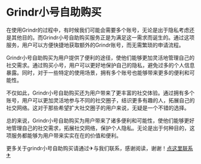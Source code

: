 # Grindr小号自助购买

在使用Grindr的过程中，有时候我们可能会需要多个账号，无论是出于隐私考虑还是其他目的。而Grindr小号自助购买服务正是为满足这一需求而诞生的。通过这项服务，用户可以方便快捷地获取额外的Grindr账号，而无需繁琐的申请流程。

Grindr小号自助购买为用户提供了便利的途径，使他们能够更加灵活地管理自己的社交需求。通过购买小号，用户可以更好地保护自己的隐私，避免过多的个人信息暴露。同时，对于一些特定的使用场景，拥有多个账号也能够带来更多的便利和可能性。

不仅如此，Grindr小号自助购买还为用户带来了更丰富的社交体验。通过拥有多个账号，用户可以更加灵活地参与不同的社交圈子，结识更多有趣的人，拓展自己的社交网络。这对于那些希望扩大社交圈子的用户来说，无疑是一个不错的选择。

总的来说，Grindr小号自助购买为用户带来了诸多便利和可能性，使他们能够更好地管理自己的社交需求，拓展社交网络，保护个人隐私。无论是出于何种目的，这项服务都能够为用户带来实实在在的价值和便利。

更多关于grindr小号自助购买请通过✈与我们联系，感谢阅读，谢谢！[点这里联系✈](https://www.k02.cc)